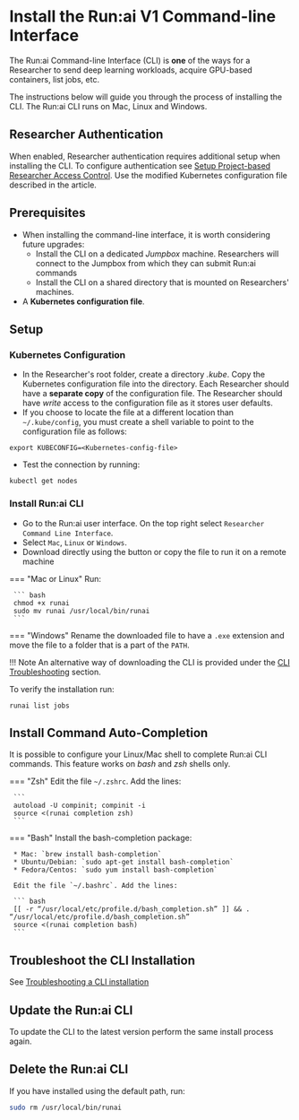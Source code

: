 # Install the Run:ai V1 Command-line Interface

The Run:ai Command-line Interface (CLI) is **one** of the ways for a Researcher to send deep learning workloads, acquire GPU-based containers, list jobs, etc.

The instructions below will guide you through the process of installing the CLI. The Run:ai CLI runs on Mac, Linux and Windows.

## Researcher Authentication

When enabled, Researcher authentication requires additional setup when installing the CLI. To configure authentication see [Setup Project-based Researcher Access Control](../../authentication/researcher-authentication.md). Use the modified Kubernetes configuration file described in the article.

## Prerequisites

* When installing the command-line interface, it is worth considering future upgrades:
  * Install the CLI on a dedicated _Jumpbox_ machine. Researchers will connect to the Jumpbox from which they can submit Run:ai commands
  * Install the CLI on a shared directory that is mounted on Researchers' machines.
* A **Kubernetes configuration file**.

## Setup

### Kubernetes Configuration

* In the Researcher's root folder, create a directory _.kube_. Copy the Kubernetes configuration file into the directory. Each Researcher should have a **separate copy** of the configuration file. The Researcher should have _write_ access to the configuration file as it stores user defaults.
* If you choose to locate the file at a different location than `~/.kube/config`, you must create a shell variable to point to the configuration file as follows:

```
export KUBECONFIG=<Kubernetes-config-file>
```

* Test the connection by running:

```
kubectl get nodes
```

### Install Run:ai CLI

* Go to the Run:ai user interface. On the top right select `Researcher Command Line Interface`.
* Select `Mac`, `Linux` or `Windows`.
* Download directly using the button or copy the file to run it on a remote machine

\=== "Mac or Linux" Run:

````
 ``` bash 
 chmod +x runai
 sudo mv runai /usr/local/bin/runai
 ```
````

\=== "Windows" Rename the downloaded file to have a `.exe` extension and move the file to a folder that is a part of the `PATH`.

!!! Note An alternative way of downloading the CLI is provided under the [CLI Troubleshooting](../troubleshooting/troubleshooting.md#command-line-interface-issues) section.

To verify the installation run:

```
runai list jobs
```

## Install Command Auto-Completion

It is possible to configure your Linux/Mac shell to complete Run:ai CLI commands. This feature works on _bash_ and _zsh_ shells only.

\=== "Zsh" Edit the file `~/.zshrc`. Add the lines:

````
 ```
 autoload -U compinit; compinit -i
 source <(runai completion zsh)
 ```
````

\=== "Bash" Install the bash-completion package:

````
 * Mac: `brew install bash-completion`
 * Ubuntu/Debian: `sudo apt-get install bash-completion`
 * Fedora/Centos: `sudo yum install bash-completion`

 Edit the file `~/.bashrc`. Add the lines:

 ``` bash
 [[ -r “/usr/local/etc/profile.d/bash_completion.sh” ]] && . “/usr/local/etc/profile.d/bash_completion.sh”
 source <(runai completion bash)
 ```
````

## Troubleshoot the CLI Installation

See [Troubleshooting a CLI installation](../troubleshooting/troubleshooting.md#command-line-interface-issues)

## Update the Run:ai CLI

To update the CLI to the latest version perform the same install process again.

## Delete the Run:ai CLI

If you have installed using the default path, run:

```bash
sudo rm /usr/local/bin/runai
```
